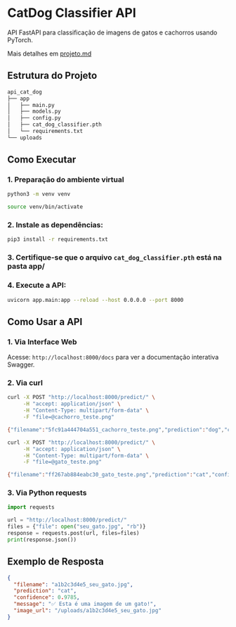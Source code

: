 # CatDog Classifier API

API FastAPI para classificação de imagens de gatos e cachorros usando PyTorch. 

Mais detalhes em [projeto.md](projeto.md)

## Estrutura do Projeto

```bash
api_cat_dog
├── app
│   ├── main.py
│   ├── models.py
│   ├── config.py
│   ├── cat_dog_classifier.pth
│   └── requirements.txt
└── uploads
```

## Como Executar

### 1. Preparação do ambiente virtual 

```bash
python3 -m venv venv
```

```bash
source venv/bin/activate
```

### 2. Instale as dependências:

```bash
pip3 install -r requirements.txt
```

### 3. Certifique-se que o arquivo `cat_dog_classifier.pth` está na pasta app/

### 4. Execute a API:

```bash
uvicorn app.main:app --reload --host 0.0.0.0 --port 8000
```

## Como Usar a API

### 1. Via Interface Web
Acesse: `http://localhost:8000/docs` para ver a documentação interativa Swagger.

### 2. Via curl

```bash
curl -X POST "http://localhost:8000/predict/" \
     -H "accept: application/json" \
     -H "Content-Type: multipart/form-data" \
     -F "file=@cachorro_teste.png"

{"filename":"5fc91a444704a551_cachorro_teste.png","prediction":"dog","confidence":0.998,"message":"✅ Esta é uma imagem de um cachorro!","image_url":"/uploads/5fc91a444704a551_cachorro_teste.png"}

curl -X POST "http://localhost:8000/predict/" \
     -H "accept: application/json" \
     -H "Content-Type: multipart/form-data" \
     -F "file=@gato_teste.png"

{"filename":"ff267ab884eabc30_gato_teste.png","prediction":"cat","confidence":0.9938,"message":"✅ Esta é uma imagem de um gato!","image_url":"/uploads/ff267ab884eabc30_gato_teste.png"}%
```

### 3. Via Python requests

```python
import requests

url = "http://localhost:8000/predict/"
files = {"file": open("seu_gato.jpg", "rb")}
response = requests.post(url, files=files)
print(response.json())
```

## Exemplo de Resposta

```json
{
  "filename": "a1b2c3d4e5_seu_gato.jpg",
  "prediction": "cat",
  "confidence": 0.9785,
  "message": "✅ Esta é uma imagem de um gato!",
  "image_url": "/uploads/a1b2c3d4e5_seu_gato.jpg"
}
```
